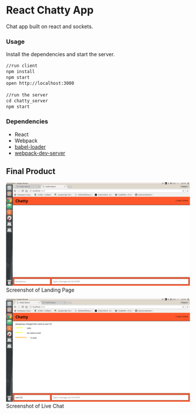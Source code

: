 React Chatty App
=====================

Chat app built on react and sockets.

### Usage

Install the dependencies and start the server.

```
//run client
npm install
npm start
open http://localhost:3000

//run the server
cd chatty_server
npm start
```

### Dependencies

* React
* Webpack
* [babel-loader](https://github.com/babel/babel-loader)
* [webpack-dev-server](https://github.com/webpack/webpack-dev-server)

## Final Product
!["Screenshot of Landing Page"](https://raw.githubusercontent.com/billywoo17/react-simple-boilerplate/master/screenshots/Screenshot%20from%202018-05-17%2017-46-22.png)
Screenshot of Landing Page

!["Screenshot of Live Chat Page"](https://raw.githubusercontent.com/billywoo17/react-simple-boilerplate/master/screenshots/Screenshot%20from%202018-05-17%2017-46-13.png)
Screenshot of Live Chat
